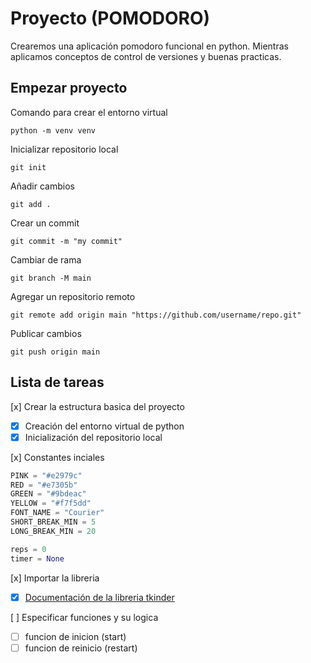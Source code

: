 # Proyecto (POMODORO)

Crearemos una aplicación pomodoro funcional en python. Mientras aplicamos conceptos de control de versiones y buenas practicas.

## Empezar proyecto

Comando para crear el entorno virtual

```shell
python -m venv venv
```

Inicializar repositorio local

```shell
git init
```

Añadir cambios

```shell
git add .
```

Crear un commit

```shell
git commit -m "my commit"
```

Cambiar de rama

```shell
git branch -M main
```

Agregar un repositorio remoto

```shell
git remote add origin main "https://github.com/username/repo.git"
```

Publicar cambios

```shell
git push origin main
```

## Lista de tareas

[x] Crear la estructura basica del proyecto

- [x] Creación del entorno virtual de python
- [x] Inicialización del repositorio local

[x] Constantes inciales

```python
PINK = "#e2979c"
RED = "#e7305b"
GREEN = "#9bdeac"
YELLOW = "#f7f5dd"
FONT_NAME = "Courier"
SHORT_BREAK_MIN = 5
LONG_BREAK_MIN = 20

reps = 0
timer = None
```

[x] Importar la libreria

- [x] [Documentación de la libreria tkinder](https://docs.python.org/es/3/library/tk.html)

[ ] Especificar funciones y su logica

- [ ] funcion de inicion (start)
- [ ] funcion de reinicio (restart)
